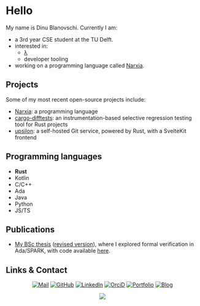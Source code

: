 # Hello

My name is Dinu Blanovschi. Currently I am:

- a 3rd year CSE student at the TU Delft.
- interested in:
    - [λ](https://en.wikipedia.org/wiki/Programming_language_theory)
    - developer tooling
- working on a programming language called [Narxia](https://github.com/dnbln/narxia).

## Projects

Some of my most recent open-source projects include:

- [Narxia](https://github.com/dnbln/narxia): a programming language
- [cargo-difftests](https://github.com/dnbln/cargo-difftests): an instrumentation-based selective regression testing tool for Rust projects
- [upsilon](https://github.com/dnbln/upsilon): a self-hosted Git service, powered by Rust, with a SvelteKit frontend

## Programming languages

- **Rust**
- Kotlin
- C/C++
- Ada
- Java
- Python
- JS/TS

## Publications
- [My BSc thesis](https://resolver.tudelft.nl/uuid:18b4b3ef-da6e-4bc8-8b2b-01f9a874a5d7) ([revised version](./Research_Paper_revised.pdf)), where I explored formal verification in Ada/SPARK, with code available [here](https://github.com/dnbln/formalgorithms-code).

## Links & Contact

<div align="center">

[![Mail](https://img.shields.io/badge/Mail-D14836?style=for-the-badge&logo=mail&logoColor=white)](mailto:dinu@dnbln.dev)
[![GitHub](https://img.shields.io/badge/GitHub-100000?style=for-the-badge&logo=github&logoColor=white)](https://github.com/dnbln)
[![LinkedIn](https://img.shields.io/badge/LinkedIn-0077B5?style=for-the-badge&logo=linkedin&logoColor=white)](https://linkedin.com/in/dnbln)
[![OrciD](https://img.shields.io/badge/orcid-A6CE39?style=for-the-badge&logo=orcid&logoColor=white)](https://orcid.org/0009-0004-6354-9292)
[![Portfolio](https://img.shields.io/badge/Portfolio-255E63?style=for-the-badge&logo=About.me&logoColor=white)](https://dnbln.dev/projects/)
[![Blog](https://img.shields.io/badge/RSS-FFA500?style=for-the-badge&logo=rss&logoColor=white)](https://dnbln.dev/index.xml)

</p>

![](https://komarev.com/ghpvc/?username=dnbln)
